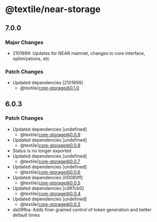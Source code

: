 # @textile/near-storage

## 7.0.0

### Major Changes

- 2101899: Updates for NEAR mainnet, changes to core interface, optimizations, etc

### Patch Changes

- Updated dependencies [2101899]
  - @textile/core-storage@0.1.0

## 6.0.3

### Patch Changes

- Updated dependencies [undefined]
  - @textile/core-storage@0.0.9
- Updated dependencies [undefined]
  - @textile/core-storage@0.0.8
- Status is no longer exported
- Updated dependencies [undefined]
  - @textile/core-storage@0.0.7
- Updated dependencies [undefined]
  - @textile/core-storage@0.0.6
- Updated dependencies [00080ff]
  - @textile/core-storage@0.0.5
- Updated dependencies [cd97cb0]
  - @textile/core-storage@0.0.4
- Updated dependencies [undefined]
  - @textile/core-storage@0.0.3
- da09fba: Adds finer grained control of token generation and better default times
